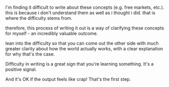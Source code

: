I'm finding it difficult to write about these concepts (e.g. free markets, etc.). this is because i don't understand them as well as i thought i did. that is where the difficulty stems from.

therefore, this process of writing it out is a way of clarifying these concepts for myself - an incredibly valuable outcome.

lean into the difficulty so that you can come out the other side with much greater clarity about how the world actually works, with a clear explanation for why that's the case.

Difficulty in writing is a great sign that you're learning something. It's a positive signal.

And it's OK if the output feels like crap! That's the first step.